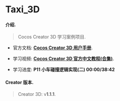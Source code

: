 # Taxi_3D

#### 介绍.

> Cocos Creator 3D 学习案例项目.

- 官方文档: **[Cocos Creator 3D 用户手册](https://docs.cocos.com/creator3d/manual/zh/)**.

- 学习视频: **[Cocos Creator 3D 官方中文教程(合集)](https://www.bilibili.com/video/av95640957?p=1)**.

- 学习进度: **P11 小车碰撞逻辑实现(二) 00:00/38:42**

#### Creator 版本.

> Creator 3D: v**1.1.1**.


